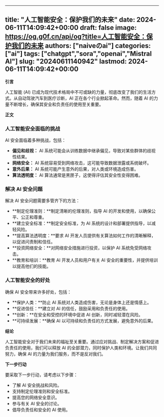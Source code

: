 
---
title: "人工智能安全：保护我们的未来"
date: 2024-06-11T14:09:42+00:00
draft: false
image: https://og.g0f.cn/api/og?title=人工智能安全：保护我们的未来
authors: ["naiveのai"]
categories: ["ai"]
tags: ["chatgpt","sora","openai","Mistral AI"]
slug: "20240611140942"
lastmod: 2024-06-11T14:09:42+00:00
---
**引言**

人工智能 (AI) 已成为现代技术格局中不可或缺的力量，彻底改变了我们的生活方式。从自动驾驶汽车到医疗诊断，AI 正在各个行业掀起革命。然而，随着 AI 的力量不断增长，确保其安全和负责任的使用至关重要。

**正文**

### 人工智能安全面临的挑战

AI 安全面临着多种挑战，包括：

- **偏见和歧视：** AI 系统可能会从训练数据中继承偏见，导致对某些群体的歧视性结果。
- **网络安全：** AI 系统容易受到网络攻击，这可能导致数据泄露或系统破坏。
- **意外后果：** AI 系统可能产生意外的后果，对人类或环境造成伤害。
- **算法透明度：** AI 算法通常是黑匣子，这使得评估其安全性变得困难。

### 解决 AI 安全问题

解决 AI 安全问题需要多管齐下的方法：

- **制定伦理准则：**制定清晰的伦理准则，指导 AI 的开发和使用，以确保公平、公正和尊重。
- **建立安全标准：**制定安全标准，为 AI 系统的设计和部署提供指导，以减轻风险。
- **提高算法透明度：**要求 AI 开发人员提供有关算法如何工作的清晰解释，以促进问责制和信任。
- **投资网络安全：**对网络安全措施进行投资，以保护 AI 系统免受网络攻击。
- **教育和培训：**教育 AI 开发人员和用户有关 AI 安全的重要性，并提供培训以提高他们的技能。

### 人工智能安全的好处

确保 AI 安全带来许多好处，包括：

- **保护人类：**防止 AI 系统对人类造成伤害，无论是身体上还是情感上。
- **促进信任：**建立对 AI 的信任，鼓励采用和负责任的使用。
- **创新：**在安全和受控的环境中促进 AI 创新，同时减轻潜在风险。
- **可持续发展：**确保 AI 以可持续和负责任的方式发展，避免意外的后果。

**结论**

人工智能安全对于我们未来的福祉至关重要。通过应对挑战、制定解决方案和促进负责任的使用，我们可以释放 AI 的全部潜力，同时保护人类和环境。让我们共同努力，确保 AI 的力量为我们服务，而不是反对我们。

**下一步行动**

要采取下一步行动，请考虑以下步骤：

- 了解 AI 安全挑战和风险。
- 支持制定伦理准则和安全标准。
- 提高您的网络安全意识。
- 参与有关 AI 安全的讨论。
- 倡导负责任和安全的 AI 使用。